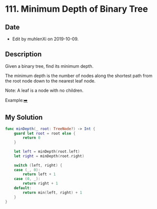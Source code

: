 # 111. Minimum Depth of Binary Tree

## Date

- Edit by muhlenXi on 2019-10-09.

## Description

Given a binary tree, find its minimum depth.

The minimum depth is the number of nodes along the shortest path from the root node down to the nearest leaf node.

Note: A leaf is a node with no children.

Example:[➡️](https://leetcode.com/problems/minimum-depth-of-binary-tree/)

## My Solution

```swift
func minDepth(_ root: TreeNode?) -> Int {
    guard let root = root else {
        return 0
    }
    
    let left = minDepth(root.left)
    let right = minDepth(root.right)
    
    switch (left, right) {
    case (_, 0):
        return left + 1
    case (0, _):
        return right + 1
    default:
        return min(left, right) + 1
    }
}
```